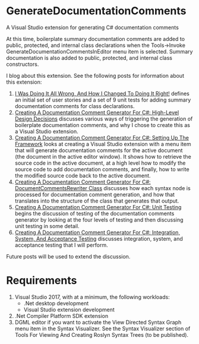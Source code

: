 # GenerateDocumentationComments
A Visual Studio extension for generating C# documentation comments

At this time, boilerplate summary documentation comments are added to public, protected,
and internal class declarations when the Tools->Invoke GenerateDocumentationCommentsInEditor
menu item is selected. Summary documentation is also added to public, protected, and internal
class constructors.

I blog about this extension. See the following posts for information about this extension:

1. [I Was Doing It All Wrong, And How I Changed To Doing It Right!](
https://jaipblog.wordpress.com/2017/09/15/i-was-doing-it-all-wrong-and-how-i-changed-to-doing-it-right/)
defines an initial set of user stories and a set of 9 unit tests for adding summary documentation
comments for class declarations.
2. [Creating A Documentation Comment Generator For C#: High-Level Design Decisions](
https://jaipblog.wordpress.com/2017/09/22/creating-a-documentation-comment-generator-for-c-high-level-design-decisions/)
discusses various ways of triggering the generation of boilerplate documentation comments, and why I
chose to create this as a Visual Studio extension.
3. [Creating A Documentation Comment Generator For C#: Setting Up The Framework](
https://jaipblog.wordpress.com/2017/09/22/creating-a-documentation-comment-generator-for-c-setting-up-the-framework/) looks 
at creating a Visual Studio extension with a menu item that will generate documentation comments for
the active document (the document in the active editor window). It shows how to retrieve the source code
in the active document, at a high level how to modify the source code to add documentation comments, and
finally, how to write the modified source code back to the active document.
4. [Creating A Documentation Comment Generator For C#: DocumentCommentsRewriter Class](
https://jaipblog.wordpress.com/2017/09/29/creating-a-documentation-comment-generator-for-c-documentcommentsrewriter-class/) 
discusses how
each syntax node is processed for documentation comment generation, and how that translates into the structure of the 
class that generates that output.
5. [Creating A Documentation Comment Generator For C#: Unit Testing](
https://jaipblog.wordpress.com/2017/10/13/creating-a-documentation-comment-generator-for-c-unit-testing/) 
begins the discussion of
testing of the documentation comments generator by looking at the four levels of testing and then discussing
unit testing in some detail.
6. [Creating A Documentation Comment Generator For C#: Integration, System, And Acceptance Testing](
https://jaipblog.wordpress.com/2017/10/20/creating-a-documentation-comment-generator-for-c-integration-system-and-acceptance-testing/) discusses integration, system, and acceptance testing that I will perform.

Future posts will be used to extend the discussion.

# Requirements
1. Visual Studio 2017, with at a minimum, the following workloads:
   * .Net desktop development
   * Visual Studio extension development
2. .Net Compiler Platform SDK extension
3. DGML editor if you want to activate the View Directed Syntax Graph menu item in the Syntax Visualizer. See the
Syntax Visualizer section of Tools For Viewing And Creating Roslyn Syntax Trees (to be published).
